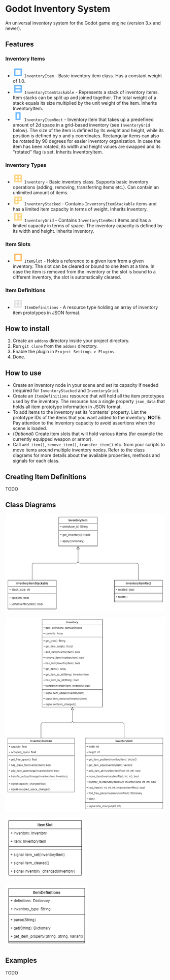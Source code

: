 # Godot Inventory System

An universal inventory system for the Godot game engine (version 3.x and newer).

## Features

### Inventory Items

* ![](images/icon_item.svg "InventoryItem icon") `InventoryItem` - Basic inventory item class. Has a constant weight of 1.0.
* ![](images/icon_item_stackable.svg "InventoryItemStackable icon") `InventoryItemStackable` - Represents a stack of inventory items. Item stacks can be split up and joined together. The total weight of a stack equals its size multiplied by the unit weight of the item. Inherits InventoryItem.
* ![](images/icon_item_rect.svg "InventoryItemRect icon") `InventoryItemRect` - Inventory item that takes up a predefined amount of 2d space in a grid-based inventory (see `InventoryGrid` below). The size of the item is defined by its weight and height, while its position is defined by x and y coordinates. Rectangular items can also be rotated by 90 degrees for easier inventory organization. In case the item has been rotated, its width and height values are swapped and its "rotated" flag is set. Inherits InventoryItem.

### Inventory Types

* ![](images/icon_inventory.svg "Inventory icon") `Inventory` - Basic inventory class. Supports basic inventory operations (adding, removing, transferring items etc.). Can contain an unlimited amount of items.
* ![](images/icon_inventory_stacked.svg "InventoryStacked icon") `InventoryStacked` - Contains `InventoryItemStackable` items and has a limited item capacity in terms of weight. Inherits Inventory.
* ![](images/icon_inventory_grid.svg "InventoryGrid icon") `InventoryGrid` - Contains `InventoryItemRect` items and has a limited capacity in terms of space. The inventory capacity is defined by its width and height. Inherits Inventory.

### Item Slots

* ![](images/icon_item_slot.svg "ItemSlot icon") `ItemSlot` - Holds a reference to a given item from a given inventory. The slot can be cleared or bound to one item at a time. In case the item is removed from the inventory or the slot is bound to a different inventory, the slot is automatically cleared.

### Item Definitions

* ![](images/icon_item_definitions.svg "ItemDefinitions icon") `ItemDefinitions` - A resource type holding an array of inventory item prototypes in JSON format.

## How to install

1. Create an `addons` directory inside your project directory.
2. Run `git clone` from the `addons` directory.
3. Enable the plugin in `Project Settings > Plugins`.
4. Done.

## How to use

* Create an inventory node in your scene and set its capacity if needed (required for `InventoryStacked` and `InventoryGrid`).
* Create an `ItemDefinitions` resource that will hold all the item prototypes used by the inventory. The resource has a single property `json_data` that holds all item prototype information in JSON format.
* To add items to the inventory set its 'contents' property. List the prototype IDs of the items that you want added to the inventory.
    **NOTE**: Pay attention to the inventory capacity to avoid assertions when the scene is loaded.
* (*Optional*) Create item slots that will hold various items (for example the currently equipped weapon or armor).
* Call `add_item()`, `remove_item()`, `transfer_item()` etc. from your scripts to move items around multiple inventory nodes. Refer to the class diagrams for more details about the available properties, methods and signals for each class.

## Creating Item Definitions

TODO

## Class Diagrams

![InventoryItem class diagram](images/cd_inventory_item.png "InventoryItem class diagram")

![Inventory class diagram](images/cd_inventory.png "Inventory class diagram")

![ItemSlot class diagram](images/cd_item_slot.png "ItemSlot class diagram")

![ItemDefinitions class diagram](images/cd_item_definitions.png "ItemDefinitions class diagram")

## Examples

TODO